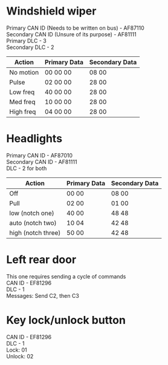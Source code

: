# Windshield wiper
Primary CAN ID (Needs to be written on bus) - AF87110  
Secondary CAN ID (Unsure of its purpose) - AF81111  
Primary DLC - 3  
Secondary DLC - 2  

| Action    | Primary Data | Secondary Data |
|-----------|--------------|----------------|
| No motion | 00 00 00     | 08 00          |
| Pulse     | 02 00 00     | 28 00          |
| Low freq  | 40 00 00     | 28 00          |
| Med freq  | 10 00 00     | 28 00          |
| High freq | 04 00 00     | 28 00          |

# Headlights
Primary CAN ID - AF87010  
Secondary CAN ID - AF81111  
DLC - 2 for both  

| Action             | Primary Data  | Secondary Data |
|--------------------|---------------|----------------|
| Off                | 00 00         | 08 00          |
| Pull               | 02 00         | 01 00          |
| low (notch one)    | 40 00         | 48 48          | 
| auto (notch two)   | 10 04         | 42 48          |
| high (notch three) | 50 00         | 42 48          |

# Left rear door
This one requires sending a cycle of commands  
CAN ID - EF81296  
DLC - 1  
Messages: Send C2, then C3  

# Key lock/unlock button
CAN ID - EF81296  
DLC - 1  
Lock: 01  
Unlock: 02  
